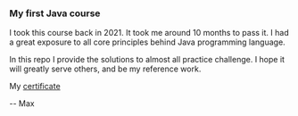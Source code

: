 ### My first Java course
I took this course back in 2021. It took me around 10 months to pass it. I had a great exposure to all core principles behind Java programming language.

In this repo I provide the solutions to almost all practice challenge. I hope it will greatly serve others, and be my reference work.

My [certificate](https://www.udemy.com/certificate/UC-b2faff29-8363-4c4d-b4ab-a07494017bba/)

-- Max
